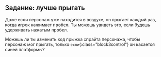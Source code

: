 ## Задание: лучше прыгать

Даже если персонаж уже находится в воздухе, он прыгает каждый раз, когда игрок нажимает <kbd>пробел</kbd>. Ты можешь увидеть это, если будешь удерживать нажатым <kbd>пробел</kbd>.

Можешь ли ты изменить код прыжка спрайта персонажа, чтобы персонаж мог прыгать, только `если`{:class="block3control"} он касается синей платформы?